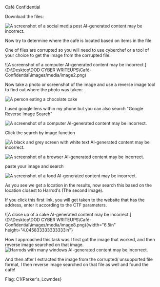 Café Confidential

Download the files:

![A screenshot of a social media post AI-generated content may be
incorrect.](images/image1.png)

Now try to determine where the café is located based on items in the
file:

One of files are corrupted so you will need to use cyberchef or a tool
of your choice to get the image from the corrupted file:

![A screenshot of a computer AI-generated content may be
incorrect.](D:\Desktop\DOD CYBER WRITEUPS\Café-Confidential\images/media/image2.png)

Now take a photo or screenshot of the image and use a reverse image tool
to find out where the photo was taken:

![A person eating a chocolate cake](images/image3.png)

I used google lens within my phone but you can also search "Google
Reverse Image Search"

![A screenshot of a computer AI-generated content may be
incorrect.](images/image4.png)

Click the search by image function

![A black and grey screen with white text AI-generated content may be
incorrect.](images/image5.png)

![A screenshot of a browser AI-generated content may be
incorrect.](images/image6.png)

paste your image and search

![A screenshot of a food AI-generated content may be
incorrect.](images/image7.png)

As you see we get a location in the results, now search this based on
the location closest to Harrod's (The second image).

If you click this first link, you will get taken to the website that has
the address, enter it according to the CTF parameters.

![A close up of a cake AI-generated content may be
incorrect.](D:\Desktop\DOD CYBER WRITEUPS\Café-Confidential\images/media/image8.png){width="6.5in"
height="4.045833333333333in"}

How I approached this task was I first got the image that worked, and
then reverse image searched on that image. ![Harrods with many windows
AI-generated content may be
incorrect.](images/image9.png)

And then after I extracted the image from the corrupted/ unsupported
file format, I then reverse image searched on that file as well and
found the café!

Flag: C1{Parker\'s_Lowndes}
